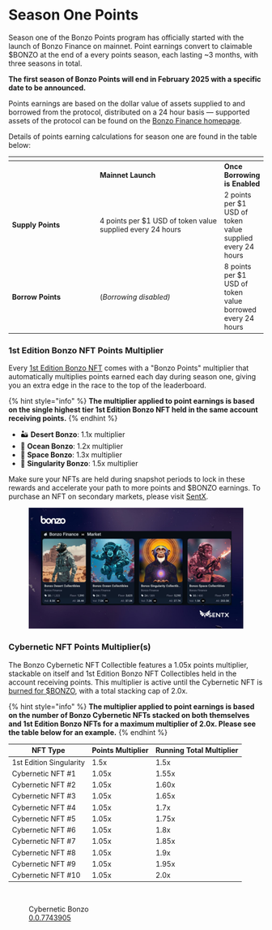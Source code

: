 # Season One Points

Season one of the Bonzo Points program has officially started with the launch of Bonzo Finance on mainnet. Point earnings convert to claimable $BONZO at the end of a every points season, each lasting \~3 months, with three seasons in total.

**The first season of Bonzo Points will end in February 2025 with a specific date to be announced.**&#x20;

Points earnings are based on the dollar value of assets supplied to and borrowed from the protocol, distributed on a 24 hour basis — supported assets of the protocol can be found on the [Bonzo Finance homepage](https://bonzo.finance/).

Details of points earning calculations for season one are found in the table below:

<table data-header-hidden><thead><tr><th width="191"></th><th width="277"></th><th></th></tr></thead><tbody><tr><td></td><td><strong>Mainnet Launch</strong></td><td><strong>Once Borrowing is Enabled</strong></td></tr><tr><td><strong>Supply Points</strong></td><td>4 points per $1 USD of token value supplied every 24 hours</td><td>2 points per $1 USD of token value supplied every 24 hours</td></tr><tr><td><strong>Borrow Points</strong></td><td>(<em>Borrowing disabled)</em></td><td>8 points per $1 USD of token value borrowed every 24 hours</td></tr></tbody></table>

### **1st Edition Bonzo NFT Points Multiplier**

Every [1st Edition Bonzo NFT](../bonzo-nft-collectables/1st-edition-bonzo-nfts.md) comes with a "Bonzo Points" multiplier that automatically multiplies points earned each day during season one, giving you an extra edge in the race to the top of the leaderboard.

{% hint style="info" %}
**The multiplier applied to point earnings is based on the single highest tier 1st Edition Bonzo NFT held in the same account receiving points.**
{% endhint %}

* 🏜️ **Desert Bonzo**: 1.1x multiplier
* 🌊 **Ocean Bonzo**: 1.2x multiplier
* 🚀 **Space Bonzo**: 1.3x multiplier
* 🌌 **Singularity Bonzo**: 1.5x multiplier

Make sure your NFTs are held during snapshot periods to lock in these rewards and accelerate your path to more points and $BONZO earnings. To purchase an NFT on secondary markets, please visit [SentX](https://sentx.io/nft-marketplace/creators/bonzo-finance).

<figure><img src="../../.gitbook/assets/Sentx_collectibles.jpg" alt=""><figcaption></figcaption></figure>

### **Cybernetic NFT Points Multiplier(s)**

The Bonzo Cybernetic NFT Collectible features a 1.05x points multiplier, stackable on itself and 1st Edition Bonzo NFT Collectibles held in the account receiving points. This multiplier is active until the Cybernetic NFT is [burned for $BONZO](../bonzo-nft-collectables/cybernetic-nft.md#distribution-of-usdbonzo-tokens), with a total stacking cap of 2.0x.

{% hint style="info" %}
**The multiplier applied to point earnings is based on the number of Bonzo Cybernetic NFTs stacked on both themselves and 1st Edition Bonzo NFTs for a maximum multiplier of 2.0x.  Please see the table below for an example.**
{% endhint %}

| NFT Type                | Points Multiplier | Running Total Multiplier |
| ----------------------- | ----------------- | ------------------------ |
| 1st Edition Singularity | 1.5x              | 1.5x                     |
| Cybernetic NFT #1       | 1.05x             | 1.55x                    |
| Cybernetic NFT #2       | 1.05x             | 1.60x                    |
| Cybernetic NFT #3       | 1.05x             | 1.65x                    |
| Cybernetic NFT #4       | 1.05x             | 1.7x                     |
| Cybernetic NFT #5       | 1.05x             | 1.75x                    |
| Cybernetic NFT #6       | 1.05x             | 1.8x                     |
| Cybernetic NFT #7       | 1.05x             | 1.85x                    |
| Cybernetic NFT #8       | 1.05x             | 1.9x                     |
| Cybernetic NFT #9       | 1.05x             | 1.95x                    |
| Cybernetic NFT #10      | 1.05x             | 2.0x                     |

<figure><img src="../../.gitbook/assets/CyberneticBonzo (1).png" alt="" width="188"><figcaption><p>Cybernetic Bonzo<br><a href="https://hashscan.io/mainnet/token/0.0.7743905">0.0.7743905</a></p></figcaption></figure>
